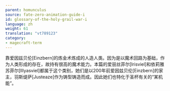 ```yaml
---
parent: homunculus
source: fate-zero-animation-guide-i
id: glossary-of-the-holy-grail-war-i
language: zh
weight: 61
translation: "vt789123"
category:
- magecraft-term
---
```


靠爱因兹贝伦[Einzbern]的炼金术炼成的人造人类。因为是以魔术回路为基础，作为人类形成的存在，故持有很高的魔术能力。本篇的爱丽丝菲尔[Irisviel]和依莉雅苏菲尔[Illyasviel]都属于这个类别，她们是以200年前爱因兹贝伦[Einzbern]的家主，羽斯缇萨[Justeaze]作为铸型铸造而成。因此她们也特化于圣杯有关的“某机能”。
